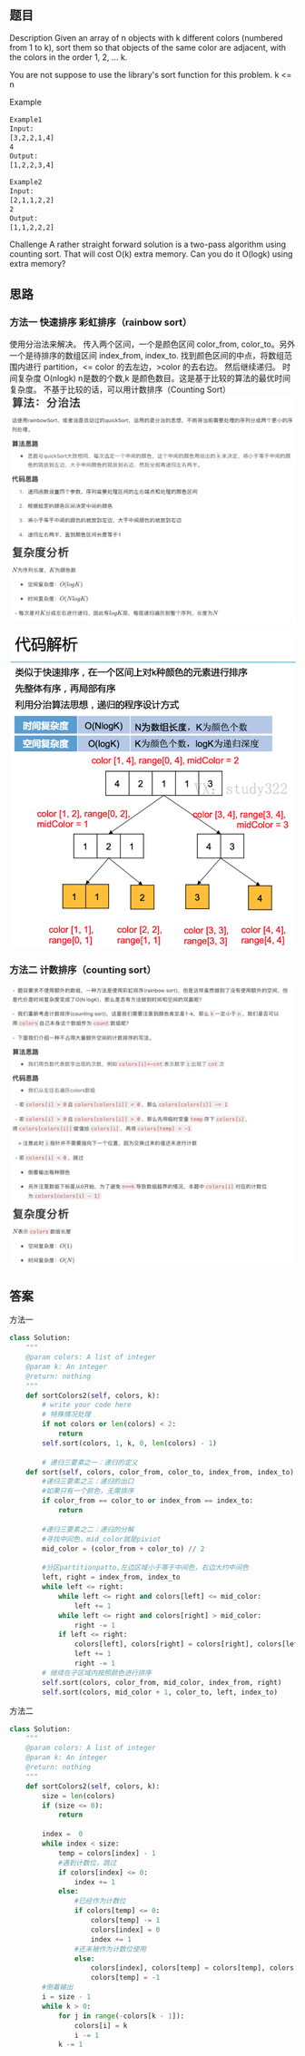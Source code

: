 ## 题目
Description
Given an array of n objects with k different colors (numbered from 1 to k), sort them so that objects of the same color are adjacent, with the colors in the order 1, 2, ... k.

You are not suppose to use the library's sort function for this problem.
k <= n

Example
```
Example1
Input: 
[3,2,2,1,4] 
4
Output: 
[1,2,2,3,4]
```
```
Example2
Input: 
[2,1,1,2,2] 
2
Output: 
[1,1,2,2,2]
```
Challenge
A rather straight forward solution is a two-pass algorithm using counting sort. That will cost O(k) extra memory. Can you do it O(logk) using extra memory?

## 思路
### **方法一 快速排序 彩虹排序（rainbow sort）**
使用分治法来解决。 传入两个区间，一个是颜色区间 color_from, color_to。另外一个是待排序的数组区间 index_from, index_to. 找到颜色区间的中点，将数组范围内进行 partition，<= color 的去左边，>color 的去右边。 然后继续递归。 时间复杂度 
O(nlogk) n是数的个数,k 是颜色数目。这是基于比较的算法的最优时间复杂度。
不基于比较的话，可以用计数排序（Counting Sort）
![p](https://github.com/SSRRBB/Leetcode/blob/main/Images/38.png)

![p](https://github.com/SSRRBB/Leetcode/blob/main/Images/40.png)

### **方法二  计数排序（counting sort）**
![p](https://github.com/SSRRBB/Leetcode/blob/main/Images/39.png)
## 答案
方法一
```python
class Solution:
    """
    @param colors: A list of integer
    @param k: An integer
    @return: nothing
    """
    def sortColors2(self, colors, k):
        # write your code here
        # 特殊情况处理
        if not colors or len(colors) < 2:
            return
        self.sort(colors, 1, k, 0, len(colors) - 1)

        # 递归三要素之一：递归的定义
    def sort(self, colors, color_from, color_to, index_from, index_to):
        #递归三要素之三：递归的出口
        #如果只有一个颜色，无需排序
        if color_from == color_to or index_from == index_to:
            return

        #递归三要素之二：递归的分解
        #寻找中间色，mid_color就是piviot
        mid_color = (color_from + color_to) // 2

        #分区partitionpatto,左边区域小于等于中间色，右边大约中间色
        left, right = index_from, index_to
        while left <= right:
            while left <= right and colors[left] <= mid_color:
                left += 1
            while left <= right and colors[right] > mid_color:
                right -= 1
            if left <= right:
                colors[left], colors[right] = colors[right], colors[left]
                left += 1
                right -= 1
        # 继续在子区域内按照颜色进行排序
        self.sort(colors, color_from, mid_color, index_from, right)
        self.sort(colors, mid_color + 1, color_to, left, index_to)

```


方法二
```python
class Solution:
    """
    @param colors: A list of integer
    @param k: An integer
    @return: nothing
    """
    def sortColors2(self, colors, k):
        size = len(colors)
        if (size <= 0):
            return

        index =  0
        while index < size:
            temp = colors[index] - 1
            #遇到计数位，跳过
            if colors[index] <= 0:
                index += 1
            else:
                #已经作为计数位
                if colors[temp] <= 0:
                    colors[temp] -= 1
                    colors[index] = 0
                    index += 1
                #还未被作为计数位使用
                else:
                    colors[index], colors[temp] = colors[temp], colors[index]
                    colors[temp] = -1       
        #倒着输出
        i = size - 1
        while k > 0:
            for j in range(-colors[k - 1]):
                colors[i] = k
                i -= 1
            k -= 1


```
